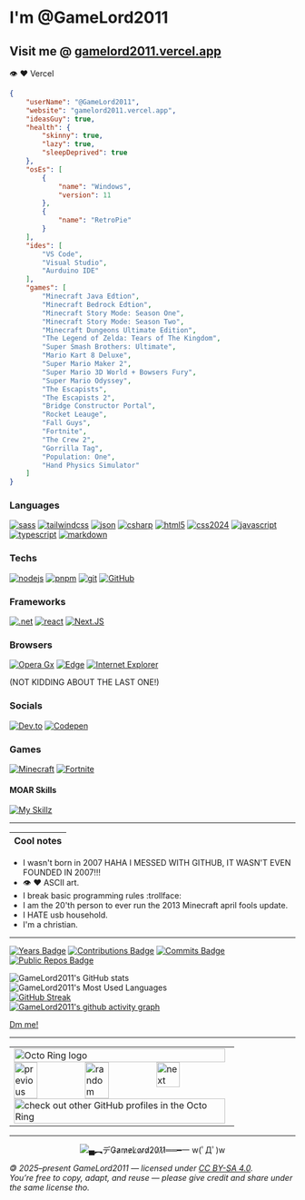 
# I'm __@GameLord2011__

## Visit me @ [gamelord2011.vercel.app](https://GameLord2011.vercel.app)

:eye: ❤️ Vercel

```json
{
    "userName": "@GameLord2011",
    "website": "gamelord2011.vercel.app",
    "ideasGuy": true,
    "health": {
        "skinny": true,
        "lazy": true,
        "sleepDeprived": true
    },
    "osEs": [
        {
            "name": "Windows",
            "version": 11
        },
        {
            "name": "RetroPie"
        }
    ],
    "ides": [
        "VS Code",
        "Visual Studio",
        "Aurduino IDE"
    ],
    "games": [
        "Minecraft Java Edtion",
        "Minecraft Bedrock Edtion",
        "Minecraft Story Mode: Season One",
        "Minecraft Story Mode: Season Two",
        "Minecraft Dungeons Ultimate Edition",
        "The Legend of Zelda: Tears of The Kingdom",
        "Super Smash Brothers: Ultimate",
        "Mario Kart 8 Deluxe",
        "Super Mario Maker 2",
        "Super Mario 3D World + Bowsers Fury",
        "Super Mario Odyssey",
        "The Escapists",
        "The Escapists 2",
        "Bridge Constructor Portal",
        "Rocket Leauge",
        "Fall Guys",
        "Fortnite",
        "The Crew 2",
        "Gorrilla Tag",
        "Population: One",
        "Hand Physics Simulator"
    ]
}
```

### Languages

[![sass](https://img.shields.io/badge/Scss-CC6699?style=for-the-badge&logo=sass&logoColor=white)](https://sass-lang.com/)
[![tailwindcss](https://img.shields.io/badge/Tailwind%20Css-06B6D4?style=for-the-badge&logo=tailwindcss&logoColor=white)](https://tailwindcss.com/)
[![json](https://img.shields.io/badge/json-5E5C5C?style=for-the-badge&logo=json&logoColor=white)](https://www.json.org/json-en.html)
[![csharp](https://img.shields.io/badge/C%23-239120?style=for-the-badge&logo=c-sharp&logoColor=white)](https://dotnet.microsoft.com/en-us/languages/csharp)
[![html5](https://img.shields.io/badge/HTML5-E34F26?style=for-the-badge&logo=html5&logoColor=white)](https://html5.org/)
[![css2024](https://img.shields.io/badge/CSS%202024-663399?style=for-the-badge&logo=css&logoColor=white)](https://www.w3.org/Style/CSS/)
[![javascript](https://img.shields.io/badge/JavaScript-323330?style=for-the-badge&logo=javascript&logoColor=F7DF1E)](https://developer.mozilla.org/en-US/docs/Web/JavaScript)
[![typescript](https://img.shields.io/badge/TypeScript-007ACC?style=for-the-badge&logo=typescript&logoColor=white)](https://www.typescriptlang.org/)
[![markdown](https://img.shields.io/badge/Markdown-000000?style=for-the-badge&logo=markdown&logoColor=white)](https://www.markdownguide.org/)

### Techs

[![nodejs](https://img.shields.io/badge/Node.js-339933?style=for-the-badge&logo=nodedotjs&logoColor=white)](https://nodejs.org/)
[![pnpm](https://img.shields.io/badge/pnpm-F9AD00?style=for-the-badge&logo=pnpm&color=black)](https://pnpm.io)
[![git](https://img.shields.io/badge/Git-F05032?style=for-the-badge&logo=git&logoColor=white)](https://git-scm.com)
[![GitHub](https://img.shields.io/badge/GitHub-%23181717?style=for-the-badge&logo=github&logoColor=white
)](https://github.com/home)

### Frameworks

[![.net](https://img.shields.io/badge/.NET%209-512BD4?style=for-the-badge&logo=dotnet&logoColor=white)](https://dotnet.microsoft.com)
[![react](https://img.shields.io/badge/React-20232A?style=for-the-badge&logo=react&logoColor=61DAFB)](https://react.dev/)
[![Next.JS](https://img.shields.io/badge/next.js-000000?style=for-the-badge&logo=nextdotjs&logoColor=white)](https://nextjs.org/)

### Browsers

[![Opera Gx](https://img.shields.io/badge/Opera%20Gx-black?style=for-the-badge&logo=Opera&logoColor=FF1B2D)](https://www.opera.com/gx)
[![Edge](https://img.shields.io/badge/Edge-0078D7?style=for-the-badge)](https://www.microsoft.com/en-us/edge)
[![Internet Explorer](https://img.shields.io/badge/Internet%20Explorer-7FF5FF?style=for-the-badge)](https://www.microsoft.com/en-us/download/internet-explorer)

(NOT KIDDING ABOUT THE LAST ONE!)

### Socials

[![Dev.to](https://img.shields.io/badge/Dev.to-%230A0A0A?style=for-the-badge&logo=devdotto&logoColor=white
)](https://dev.to/gamelord2011)
[![Codepen](https://img.shields.io/badge/Codepen-%23000000?style=for-the-badge&logo=codepen&logoColor=white
)](https://codepen.io/GameLord2011)

### Games

[![Minecraft](https://img.shields.io/badge/Minecraft-%232FF924?style=for-the-badge)](https://namemc.com/profile/GameLord2011.1)
[![Fortnite](https://img.shields.io/badge/Fortnite-00C0F0?style=for-the-badge&logo=fortnite
)](https://fortnitetracker.com/profile/all/TRGameLord2011)

#### MOAR Skills

[![My Skillz](https://skillicons.dev/icons?i=arduino,bash,gmail,kali,linux,py,raspberrypi,stackoverflow,svg,ubuntu,unity,visualstudio,vscode,windows&theme=dark)](https://skillicons.dev)

---

| Cool notes |
| :--- |

- I wasn't born in 2007 HAHA I MESSED WITH GITHUB, IT WASN'T EVEN FOUNDED IN 2007!!!
- :eye: :heart: ASCII art.
- I break basic programming rules :trollface:
- I am the 20'th person to ever run the 2013 Minecraft april fools update.
- I HATE usb household.
- I'm a christian.

---

[![Years Badge](https://badges.strrl.dev/years/GameLord2011)](https://badges.strrl.dev)
[![Contributions Badge](https://badges.strrl.dev/contributions/all/GameLord2011)](https://badges.strrl.dev)
[![Commits Badge](https://badges.strrl.dev/commits/all/GameLord2011)](https://badges.strrl.dev)
[![Public Repos Badge](https://badges.strrl.dev/repos/GameLord2011)](https://badges.strrl.dev)

![GameLord2011's GitHub stats](https://github-readme-stats.vercel.app/api?username=GameLord2011&theme=shadow_green&show_icons=true&rank_icon=github)  
![GameLord2011's Most Used Languages](https://github-readme-stats.vercel.app/api/top-langs/?username=GameLord2011&theme=shadow_green)  
[![GitHub Streak](https://github-readme-streak-stats-eight-rho.vercel.app/?user=GameLord2011&theme=vue-dark&background=45%2C003303%2C000000)](https://git.io/streak-stats)  
[![GameLord2011's github activity graph](https://github-readme-activity-graph.vercel.app/graph?username=GameLord2011&theme=github-compact)](https://github.com/ashutosh00710/github-readme-activity-graph)  

[Dm me!][1]

[1]: <https://github.com/GameLord2011/GameLord2011/discussions> "Dm me!"

<!---
Note: MOAR is a reference to Ninja Kiwi's game Bloons Monkey City.
--->

---

<table><tbody><tr><td><a href="https://octo-ring.com/"><img src="https://octo-ring.com/static/img/widget/top.png" width="99%" alt="Octo Ring logo" align="top"></a><br><a href="https://octo-ring.com/p/GameLord2011/prev"><img src="https://octo-ring.com/static/img/widget/prev.png" width="33%" alt="previous" align="top" title="previous profile"></a><a href="https://octo-ring.com/p/GameLord2011/random"><img src="https://octo-ring.com/static/img/widget/random.png" width="33%" alt="random" align="top" title="random profile"></a><a href="https://octo-ring.com/p/GameLord2011/next"><img src="https://octo-ring.com/static/img/widget/next.png" width="33%" alt="next" align="top" title="next profile"></a><br><a href="https://octo-ring.com/"><img src="https://octo-ring.com/static/img/widget/bottom.png" width="99%" alt="check out other GitHub profiles in the Octo Ring" align="top"></a></td></tr></tbody></table>

---
<p align="center">
  <img src="https://capsule-render.vercel.app/api?type=waving&height=300&color=006400&text=▄︻デG̷a̷m̷e̷L̷o̷r̷d̷2̷0̷1̷1̷══━一%20w(ﾟДﾟ)w&section=footer&reversal=true&rotate=2&fontSize=50" alt="▄︻デG̷a̷m̷e̷L̷o̷r̷d̷2̷0̷1̷1̷══━一 w(ﾟДﾟ)w"></img>
</p>

_🄯 2025–present GameLord2011 — licensed under [CC BY-SA 4.0](https://creativecommons.org/licenses/by-sa/4.0).  
You’re free to copy, adapt, and reuse — please give credit and share under the same license tho._
